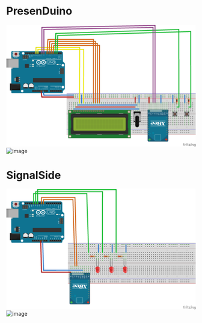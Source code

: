 PresenDuino
======
![image](/Fritzing/PresenDuino.png)
![image](/Fritzing/DSC_0162.jpg)

SignalSide
======
![image](/Fritzing/SignalSide.png)
![image](/Fritzing/DSC_0164.jpg)

